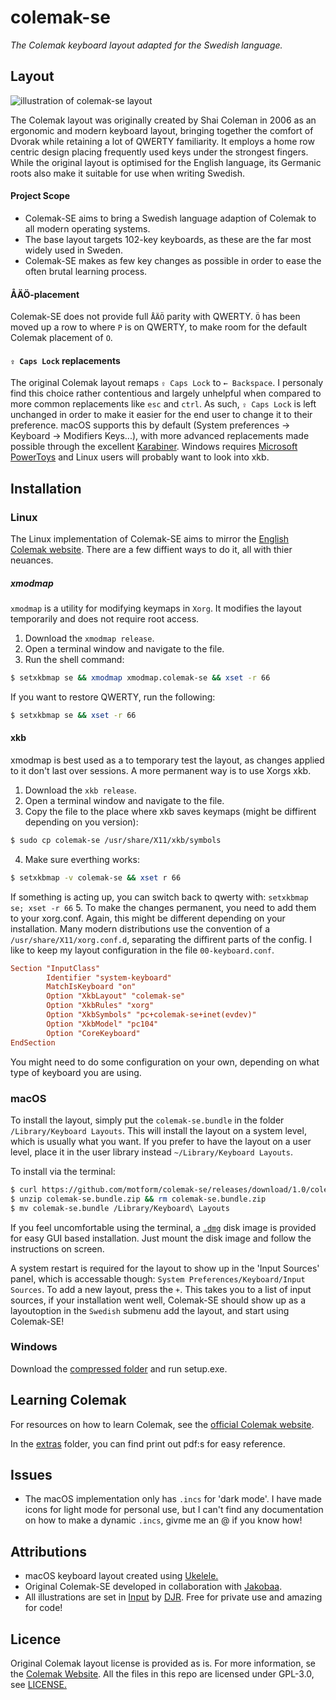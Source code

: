 # colemak-se
_The Colemak keyboard layout adapted for the Swedish language._

## Layout
![illustration of colemak-se layout](./assets/illustrations/layout.png)

The Colemak layout was originally created by Shai Coleman in 2006 as an ergonomic and modern keyboard layout, bringing together the comfort of Dvorak while retaining a lot of QWERTY familiarity. It employs a home row centric design placing frequently used keys under the strongest fingers. While the original layout is optimised for the English language, its Germanic roots also make it suitable for use when writing Swedish.

#### Project Scope
* Colemak-SE aims to bring a Swedish language adaption of Colemak to all modern operating systems. 
* The base layout targets 102-key keyboards, as these are the far most widely used in Sweden. 
* Colemak-SE makes as few key changes as possible in order to ease the often brutal learning process.

#### ÅÄÖ-placement
Colemak-SE does not provide full `ÅÄÖ` parity with QWERTY. `Ö` has been moved up a row to where `P` is on QWERTY, to make room for the default Colemak placement of `O`.

#### `⇪ Caps Lock` replacements
The original Colemak layout remaps `⇪ Caps Lock` to `← Backspace`. I personaly find this choice rather contentious and largely unhelpful when compared to more common replacements like `esc` and `ctrl`. As such, `⇪ Caps Lock` is left unchanged in order to make it easier for the end user to change it to their preference. macOS supports this by default (System preferences → Keyboard → Modifiers Keys...), with more advanced replacements made possible through the excellent [Karabiner](https://karabiner-elements.pqrs.org/). Windows requires [Microsoft PowerToys](https://docs.microsoft.com/en-us/windows/powertoys/) and Linux users will probably want to look into xkb.

## Installation

### Linux
The Linux implementation of Colemak-SE aims to mirror the [English Colemak website](https://colemak.com/Unix). There are a few diffient ways to do it, all with thier neuances.

##### xmodmap
`xmodmap` is a utility for modifying keymaps in `Xorg`. It modifies the layout temporarily and does not require root access.

1. Download the `xmodmap release`.
2. Open a terminal window and navigate to the file.
3. Run the shell command:
```bash
$ setxkbmap se && xmodmap xmodmap.colemak-se && xset -r 66
```

If you want to restore QWERTY, run the following:
```bash
$ setxkbmap se && xset -r 66
```

#### xkb
xmodmap is best used as a to temporary test the layout, as changes applied to it don't last over sessions. A more permanent way is to use Xorgs xkb.

1. Download the `xkb release`.
2. Open a terminal window and navigate to the file.
3. Copy the file to the place where xkb saves keymaps (might be diffirent depending on you version):
```bash
$ sudo cp colemak-se /usr/share/X11/xkb/symbols
```
4. Make sure everthing works:
```bash
$ setxkbmap -v colemak-se && xset r 66
```
If something is acting up, you can switch back to qwerty with: `setxkbmap se; xset -r 66`
5. To make the changes permanent, you need to add them to your xorg.conf.  Again, this might be different depending on your installation. Many modern distributions use the convention of a `/usr/share/X11/xorg.conf.d`, separating the diffirent parts of the config. I like to keep my layout configuration in the file `00-keyboard.conf`.
```conf
Section "InputClass"
        Identifier "system-keyboard"
        MatchIsKeyboard "on"
        Option "XkbLayout" "colemak-se"
        Option "XkbRules" "xorg"
        Option "XkbSymbols" "pc+colemak-se+inet(evdev)"
        Option "XkbModel" "pc104"
        Option "CoreKeyboard"
EndSection
```
You might need to do some configuration on your own, depending on what type of keyboard you are using.

### macOS
To install the layout, simply put the `colemak-se.bundle` in the folder `/Library/Keyboard Layouts`. This will install the layout on a system level, which is usually what you want. If you prefer to have the layout on a user level, place it in the user library instead `~/Library/Keyboard Layouts`.

To install via the terminal:
```bash
$ curl https://github.com/motform/colemak-se/releases/download/1.0/colemak-se.bundle.zip -o colemak-se.bundle.zip
$ unzip colemak-se.bundle.zip && rm colemak-se.bundle.zip
$ mv colemak-se.bundle /Library/Keyboard\ Layouts
```

If you feel uncomfortable using the terminal, a [`.dmg`](https://github.com/motform/colemak-se/releases/download/1.0/colemak-se.dmg) disk image is provided for easy GUI based installation. Just mount the disk image and follow the instructions on screen. 

A system restart is required for the layout to show up in the 'Input Sources' panel, which is accessable though: `System Preferences/Keyboard/Input Sources`. To add a new layout, press the `+`. This takes you to a list of input sources, if your installation went well, Colemak-SE should show up as a layoutoption in the `Swedish` submenu add the layout, and start using Colemak-SE!

### Windows
Download the [compressed folder](https://github.com/motform/colemak-se/releases/download/1.0/windows-colemak-se.zip) and run setup.exe.

## Learning Colemak
For resources on how to learn Colemak, see the [official Colemak website](https://colemak.com/Learn#Tips_for_learning). 

In the [extras](./extras/reference-sheet-A4_colemak-se.pdf) folder, you can find print out pdf:s for easy reference.

## Issues
* The macOS implementation only has `.incs` for 'dark mode'. I have made icons for light mode for personal use, but I can't find any documentation on how to make a dynamic `.incs`, givme me an @ if you know how!

## Attributions
* macOS keyboard layout created using [Ukelele.](https://scripts.sil.org/cms/scripts/page.php?site_id=nrsi&id=Ukelele) 
* Original Colemak-SE developed in collaboration with [Jakobaa](https://github.com/jakobaa).
* All illustrations are set in [Input](http://input.fontbureau.com) by [DJR](https://djr.com). Free for private use and amazing for code!

## Licence
Original Colemak layout license is provided as is. For more information, se the [Colemak Website](https://colemak.com/License). All the files in this repo are licensed under GPL-3.0, see [LICENSE.](./LICENSE)
